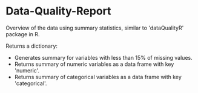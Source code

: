 # Data-Quality-Report
Overview of the data using summary statistics, similar to 'dataQualityR' package in R.

Returns a dictionary:
- Generates summary for variables with less than 15% of missing values.
- Returns summary of numeric variables as a data frame with key 'numeric'.
- Returns summary of categorical variables as a data frame with key 'categorical'.
